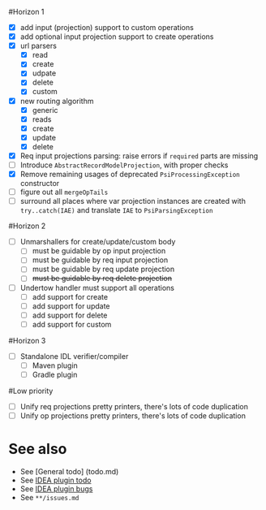 #Horizon 1
- [x] add input (projection) support to custom operations
- [x] add optional input projection support to create operations
- [x] url parsers
  - [x] read
  - [x] create
  - [x] udpate
  - [x] delete
  - [x] custom
- [x] new routing algorithm
  - [x] generic
  - [x] reads
  - [x] create
  - [x] update
  - [x] delete
- [x] Req input projections parsing: raise errors if `required` parts are missing
- [ ] Introduce `AbstractRecordModelProjection`, with proper checks
- [x] Remove remaining usages of deprecated `PsiProcessingException` constructor
- [ ] figure out all `mergeOpTails`
- [ ] surround all places where var projection instances are created with `try..catch(IAE)` and translate `IAE` to `PsiParsingException`

#Horizon 2
- [ ] Unmarshallers for create/update/custom body
  - [ ] must be guidable by op input projection
  - [ ] must be guidable by req input projection
  - [ ] must be guidable by req update projection
  - [ ] ~~must be guidable by req delete projection~~
- [ ] Undertow handler must support all operations
  - [ ] add support for create
  - [ ] add support for update
  - [ ] add support for delete
  - [ ] add support for custom
  
#Horizon 3
- [ ] Standalone IDL verifier/compiler
  - [ ] Maven plugin
  - [ ] Gradle plugin

#Low priority
- [ ] Unify req projections pretty printers, there's lots of code duplication
- [ ] Unify op projections pretty printers, there's lots of code duplication
  
# See also
- See [General todo] (todo.md)
- See [IDEA plugin todo](idea-plugin/todo.md)
- See [IDEA plugin bugs](idea-plugin/bugs.md)
- See `**/issues.md`
